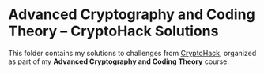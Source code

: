 # Advanced Cryptography and Coding Theory – CryptoHack Solutions

This folder contains my solutions to challenges from [CryptoHack](https://cryptohack.org/), organized as part of my **Advanced Cryptography and Coding Theory** course.  